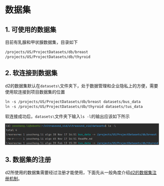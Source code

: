 # 数据集

## 1. 可使用的数据集

目前有乳腺和甲状腺数据集，目录如下

```shell
/projects/US/ProjectDatasets/db/breast
/projects/US/ProjectDatasets/db/thyroid
```

## 2. 软连接到数据集

d2的数据集默认在`datasets\`文件夹下，处于数据管理和企业隐私上的方便，需要使用软连接到项目数据集的位置

```shell
ln -s /projects/US/ProjectDatasets/db/breast datasets/bus_data
ln -s /projects/US/ProjectDatasets/db/thyroid datasets/tus_data
```

软连接成功后，`datasets\`文件夹下输入`ls -l`的输出应该如下所示

![](file/datasets_soft_link.png)


## 3. 数据集的注册

d2所使用的数据集需要经过注册才能使用，下面先从一般角度介绍[d2的数据集注册机制](datasets_d2register.md)。


